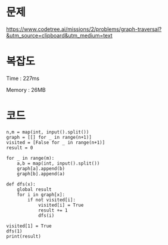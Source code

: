 # 문제
https://www.codetree.ai/missions/2/problems/graph-traversal?&utm_source=clipboard&utm_medium=text

# 복잡도
Time : 227ms <p>
Memory : 26MB

# 코드
```
n,m = map(int, input().split())
graph = [[] for _ in range(n+1)]
visited = [False for _ in range(n+1)]
result = 0

for _ in range(m):
    a,b = map(int, input().split())
    graph[a].append(b)
    graph[b].append(a)

def dfs(x):
    global result
    for i in graph[x]:
        if not visited[i]:
            visited[i] = True
            result += 1
            dfs(i)

visited[1] = True
dfs(1)
print(result)
```
